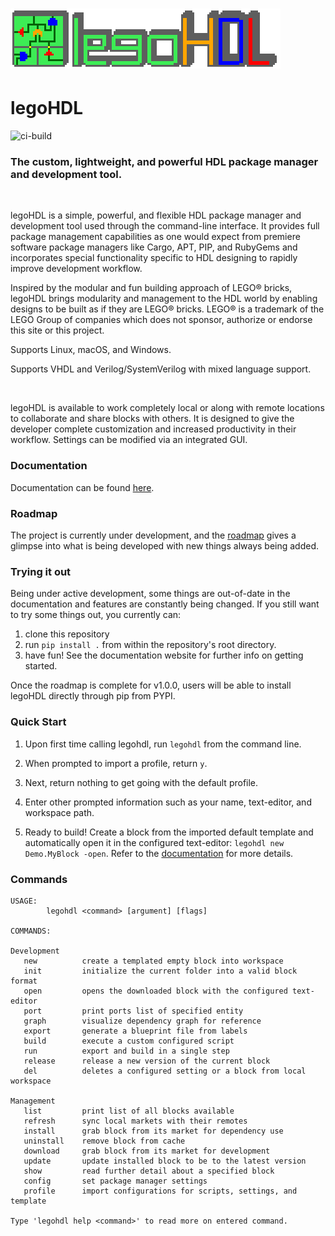# ![](./docs/title_3x.png)

# legoHDL
![ci-build](https://github.com/c-rus/legohdl/actions/workflows/build.yml/badge.svg)
### The custom, lightweight, and powerful HDL package manager and development tool.
  
<br />  

legoHDL is a simple, powerful, and flexible HDL package manager and development tool used through the command-line interface. It provides full package management capabilities as one would expect from premiere software package managers like Cargo, APT, PIP, and RubyGems and incorporates special functionality specific to HDL designing to rapidly improve development workflow.

Inspired by the modular and fun building approach of LEGO® bricks, legoHDL brings modularity and management to the HDL world by enabling designs to be built as if they are LEGO® bricks. LEGO® is a trademark of the LEGO Group of companies which does not sponsor, authorize or endorse this site or this project.

Supports Linux, macOS, and Windows.

Supports VHDL and Verilog/SystemVerilog with mixed language support.

<br />

legoHDL is available to work completely local or along with remote locations to collaborate and share blocks with others. It is designed to give the developer complete customization and increased productivity in their workflow. Settings can be modified via an integrated GUI.
<br /> 

### __Documentation__

Documentation can be found [here](https://hdl.notion.site/legoHDL-f798525eee2f4378bcf5e970ae6373cf). 


### __Roadmap__
The project is currently under development, and the [roadmap](./ROADMAP.md) gives a glimpse into what is being developed with new things always being added.

### __Trying it out__
Being under active development, some things are out-of-date in the documentation and features are constantly being changed. If you still want to try some things out, you currently can:
1. clone this repository
2. run `pip install .` from within the repository's root directory.
3. have fun! See the documentation website for further info on getting started.

Once the roadmap is complete for v1.0.0, users will be able to install legoHDL directly through pip from PYPI.

### __Quick Start__

1. Upon first time calling legohdl, run `legohdl` from the command line.

2. When prompted to import a profile, return `y`.

3. Next, return nothing to get going with the default profile.

4. Enter other prompted information such as your name, text-editor, and workspace path.

5. Ready to build! Create a block from the imported default template and automatically open it in the configured text-editor: `legohdl new Demo.MyBlock -open`. Refer
to the [documentation](https://hdl.notion.site/legoHDL-f798525eee2f4378bcf5e970ae6373cf) for more details.

### Commands

```
USAGE:             
        legohdl <command> [argument] [flags]            

COMMANDS:

Development
   new          create a templated empty block into workspace
   init         initialize the current folder into a valid block format
   open         opens the downloaded block with the configured text-editor
   port         print ports list of specified entity
   graph        visualize dependency graph for reference
   export       generate a blueprint file from labels
   build        execute a custom configured script
   run          export and build in a single step
   release      release a new version of the current block
   del          deletes a configured setting or a block from local workspace

Management
   list         print list of all blocks available
   refresh      sync local markets with their remotes
   install      grab block from its market for dependency use
   uninstall    remove block from cache
   download     grab block from its market for development
   update       update installed block to be to the latest version
   show         read further detail about a specified block
   config       set package manager settings
   profile      import configurations for scripts, settings, and template

Type 'legohdl help <command>' to read more on entered command.

```
